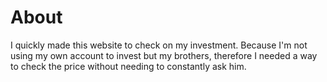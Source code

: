 # About
I quickly made this website to check on my investment. Because I'm not using my own account to invest but my brothers, therefore I needed a way to check the price without needing to constantly ask him.

